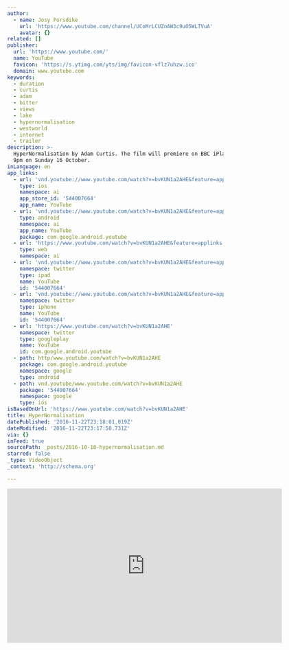 ```yaml
---
author:
  - name: Josy Forsdike
    url: 'https://www.youtube.com/channel/UCoMrLCUZnAW3c9uO5WLTVuA'
    avatar: {}
related: []
publisher:
  url: 'https://www.youtube.com/'
  name: YouTube
  favicon: 'https://s.ytimg.com/yts/img/favicon-vflz7uhzw.ico'
  domain: www.youtube.com
keywords:
  - duration
  - curtis
  - adam
  - bitter
  - views
  - lake
  - hypernormalisation
  - westworld
  - internet
  - trailer
description: >-
  HyperNormalisation by Adam Curtis. The film will premiere on BBC iPlayer at
  9pm on Sunday 16 October.
inLanguage: en
app_links:
  - url: 'vnd.youtube://www.youtube.com/watch?v=bvKUN1a2AHE&feature=applinks'
    type: ios
    namespace: ai
    app_store_id: '544007664'
    app_name: YouTube
  - url: 'vnd.youtube://www.youtube.com/watch?v=bvKUN1a2AHE&feature=applinks'
    type: android
    namespace: ai
    app_name: YouTube
    package: com.google.android.youtube
  - url: 'https://www.youtube.com/watch?v=bvKUN1a2AHE&feature=applinks'
    type: web
    namespace: ai
  - url: 'vnd.youtube://www.youtube.com/watch?v=bvKUN1a2AHE&feature=applinks'
    namespace: twitter
    type: ipad
    name: YouTube
    id: '544007664'
  - url: 'vnd.youtube://www.youtube.com/watch?v=bvKUN1a2AHE&feature=applinks'
    namespace: twitter
    type: iphone
    name: YouTube
    id: '544007664'
  - url: 'https://www.youtube.com/watch?v=bvKUN1a2AHE'
    namespace: twitter
    type: googleplay
    name: YouTube
    id: com.google.android.youtube
  - path: http/www.youtube.com/watch?v=bvKUN1a2AHE
    package: com.google.android.youtube
    namespace: google
    type: android
  - path: vnd.youtube/www.youtube.com/watch?v=bvKUN1a2AHE
    package: '544007664'
    namespace: google
    type: ios
isBasedOnUrl: 'https://www.youtube.com/watch?v=bvKUN1a2AHE'
title: HyperNormalisation
datePublished: '2016-11-22T23:18:01.019Z'
dateModified: '2016-11-22T23:17:58.731Z'
via: {}
inFeed: true
sourcePath: _posts/2016-10-10-hypernormalisation.md
starred: false
_type: VideoObject
_context: 'http://schema.org'

---
```

<iframe src="https://cdn.embedly.com/widgets/media.html?src=https%3A%2F%2Fwww.youtube.com%2Fembed%2FbvKUN1a2AHE%3Ffeature%3Doembed&amp;url=http%3A%2F%2Fwww.youtube.com%2Fwatch%3Fv%3DbvKUN1a2AHE&amp;image=https%3A%2F%2Fi.ytimg.com%2Fvi%2FbvKUN1a2AHE%2Fhqdefault.jpg&amp;key=b7d04c9b404c499eba89ee7072e1c4f7&amp;type=text%2Fhtml&amp;schema=youtube" width="640" height="360" scrolling="no" frameborder="0" allowfullscreen="" style=""></iframe>